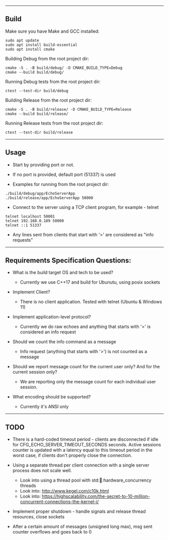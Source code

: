 ------------------------------------------------------------------------
Build
------------------------------------------------------------------------
Make sure you have Make and GCC installed:

```
sudo apt update
sudo apt install build-essential
sudo apt install cmake
```

Building Debug from the root project dir:
```
cmake -S . -B build/debug/ -D CMAKE_BUILD_TYPE=Debug
cmake --build build/debug/
```

Running Debug tests from the root project dir:
```
ctest --test-dir build/debug
```

Building Release from the root project dir:
```
cmake -S . -B build/release/ -D CMAKE_BUILD_TYPE=Release
cmake --build build/release/
```

Running Release tests from the root project dir:
```
ctest --test-dir build/release
```

------------------------------------------------------------------------
Usage
------------------------------------------------------------------------

* Start by providing port or not.
* If no port is provided, default port (51337) is used

* Examples for running from the root project dir:
```
./build/debug/app/EchoServerApp
./build/release/app/EchoServerApp 50000
```

* Connect to the server using a TCP client program, for example - telnet
```
telnet localhost 50001
telnet 192.168.0.189 50000
telnet ::1 51337
```

* Any lines sent from clients that start with '>' are considered as "info requests"

------------------------------------------------------------------------
Requirements Specification Questions:
------------------------------------------------------------------------

* What is the build target OS and tech to be used?
  - Currently we use C++17 and build for Ubunutu, using posix sockets

* Implement Client?
  - There is no client application. Tested with telnet (Ubuntu & Windows 11)

* Implement application-level protocol?
  - Currently we do raw echoes and anything that starts with '>' is considered an info request
  
* Should we count the info command as a message
  - Info request (anything that starts with '>') is not counted as a message

* Should we report message count for the current user only? And for the current session only?
  - We are reporting only the message count for each individual user session.

* What encoding should be supported?
  - Currently it's ANSI only

------------------------------------------------------------------------
TODO
------------------------------------------------------------------------

* There is a hard-coded timeout period - clients are disconnected if idle for
  CFG_ECHO_SERVER_TIMEOUT_SECONDS seconds. 
  Active sessions counter is updated with a latency equal
  to this timeout period in the worst case, if clients don't properly close the connection. 

* Using a separate thread per client connection with a single server process does not scale well.
  - Look into using a thread pool with std::thread::hardware_concurrency threads
  - Look into: http://www.kegel.com/c10k.html
  - Look into: https://highscalability.com/the-secret-to-10-million-concurrent-connections-the-kernel-i/


* Implement proper shutdown - handle signals and release thread resources, close sockets

* After a certain amount of messages (unsigned long max), msg sent counter overflows and goes back to 0 
